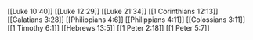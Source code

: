 [[Luke 10:40]]
[[Luke 12:29]]
[[Luke 21:34]]
[[1 Corinthians 12:13]]
[[Galatians 3:28]]
[[Philippians 4:6]]
[[Philippians 4:11]]
[[Colossians 3:11]]
[[1 Timothy 6:1]]
[[Hebrews 13:5]]
[[1 Peter 2:18]]
[[1 Peter 5:7]]

